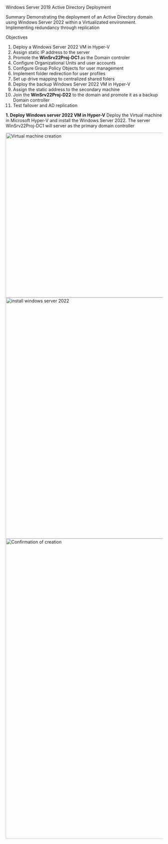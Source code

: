 Windows Server 2019 Active Directory Deployment 

Summary 
Demonstrating the deployment of an Active Directory domain using Windows Server 2022 within a Virtualizated environment. Implementing redundancy through replication

Objectives 
1. Deploy a Windows Server 2022 VM in Hyper-V
2. Assign static IP address to the server
3. Promote the **WinSrv22Proj-DC1** as the Domain controler
4. Configure Organizational Units and user accounts
5. Configure Group Policy Objects for user management
6. Implement folder redirection for user profiles
7. Set up drive mapping to centralized shared folers
8. Deploy the backup Windows Server 2022 VM in Hyper-V
9. Assign the static address to the secondary machine
10. Join the **WinSrv22Proj-D22** to the domain and promote it as a backup Domain controller
11. Test failover and AD replication




**1. Deploy Windows server 2022 VM in Hyper-V**
Deploy the Virtual machine in Microsoft Hyper-V and install the Windows Server 2022. The server WinSrv22Proj-DC1 will server as the primary domain controller 

<img width="527" alt="Virtual machine creation" src="https://github.com/user-attachments/assets/816a2eac-8d5b-4a27-85ee-1ad55165ad54" />

<img width="771" alt="install windows server 2022" src="https://github.com/user-attachments/assets/ef296d1c-5eb2-4ce1-a82b-727bb91fa1f3" />

<img width="960" alt="Confirmation of creation" src="https://github.com/user-attachments/assets/ba0e3ee7-22d7-430b-ae81-e653ec55daeb" />

